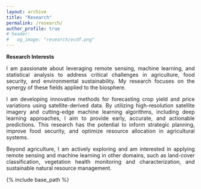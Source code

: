 ```yaml
---
layout: archive
title: "Research"
permalink: /research/
author_profile: true
# header:
#   og_image: "research/ecdf.png"
---
```


<div style="text-align: justify;">

**Research Interests**

I am passionate about leveraging remote sensing, machine learning, and statistical analysis to address critical challenges in agriculture, food security, and environmental sustainability. My research focuses on the synergy of these fields applied to the biosphere.

I am developing innovative methods for forecasting crop yield and price variations using satellite-derived data. By utilizing high-resolution satellite imagery and cutting-edge machine learning algorithms, including deep learning approaches, I aim to provide early, accurate, and actionable predictions. This research has the potential to inform strategic planning, improve food security, and optimize resource allocation in agricultural systems.

Beyond agriculture, I am actively exploring and am interested in applying remote sensing and machine learning in other domains, such as land-cover classification, vegetation health monitoring and characterization, and sustainable natural resource management.

</div>

{% include base_path %}
